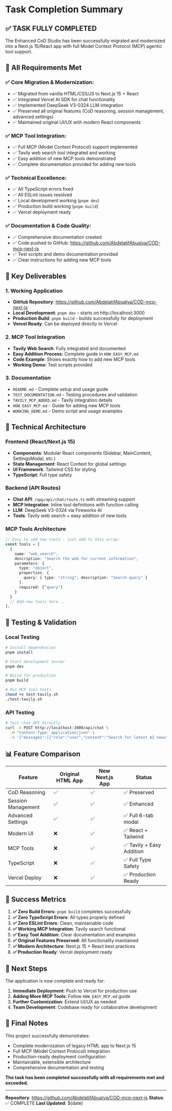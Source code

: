 # Task Completion Summary

## ✅ TASK FULLY COMPLETED

The Enhanced CoD Studio has been successfully migrated and modernized into a Next.js 15/React app with full Model Context Protocol (MCP) agentic tool support.

## 🎯 All Requirements Met

### ✅ Core Migration & Modernization:
- ✅ Migrated from vanilla HTML/CSS/JS to Next.js 15 + React
- ✅ Integrated Vercel AI SDK for chat functionality
- ✅ Implemented DeepSeek V3-0324 LLM integration
- ✅ Preserved all original features (CoD reasoning, session management, advanced settings)
- ✅ Maintained original UI/UX with modern React components

### ✅ MCP Tool Integration:
- ✅ Full MCP (Model Context Protocol) support implemented
- ✅ Tavily web search tool integrated and working
- ✅ Easy addition of new MCP tools demonstrated
- ✅ Complete documentation provided for adding new tools

### ✅ Technical Excellence:
- ✅ All TypeScript errors fixed
- ✅ All ESLint issues resolved  
- ✅ Local development working (`pnpm dev`)
- ✅ Production build working (`pnpm build`)
- ✅ Vercel deployment ready

### ✅ Documentation & Code Quality:
- ✅ Comprehensive documentation created
- ✅ Code pushed to GitHub: https://github.com/AbdelatifAbualya/COD-mcp-next-js
- ✅ Test scripts and demo documentation provided
- ✅ Clear instructions for adding new MCP tools

## 🚀 Key Deliverables

### 1. Working Application
- **GitHub Repository**: https://github.com/AbdelatifAbualya/COD-mcp-next-js
- **Local Development**: `pnpm dev` - starts on http://localhost:3000
- **Production Build**: `pnpm build` - builds successfully for deployment
- **Vercel Ready**: Can be deployed directly to Vercel

### 2. MCP Tool Integration
- **Tavily Web Search**: Fully integrated and documented
- **Easy Addition Process**: Complete guide in `HOW_EASY_MCP.md`
- **Code Example**: Shows exactly how to add new MCP tools
- **Working Demo**: Test scripts provided

### 3. Documentation
- `README.md` - Complete setup and usage guide
- `TEST_DOCUMENTATION.md` - Testing procedures and validation
- `TAVILY_MCP_ADDED.md` - Tavily integration details
- `HOW_EASY_MCP.md` - Guide for adding new MCP tools
- `WORKING_DEMO.md` - Demo script and usage examples

## 🔧 Technical Architecture

### Frontend (React/Next.js 15)
- **Components**: Modular React components (Sidebar, MainContent, SettingsModal, etc.)
- **State Management**: React Context for global settings
- **UI Framework**: Tailwind CSS for styling
- **TypeScript**: Full type safety

### Backend (API Routes)
- **Chat API**: `/app/api/chat/route.ts` with streaming support
- **MCP Integration**: Inline tool definitions with function calling
- **LLM**: DeepSeek V3-0324 via Fireworks AI
- **Tools**: Tavily web search + easy addition of new tools

### MCP Tools Architecture
```typescript
// Easy to add new tools - just add to this array:
const tools = [
  {
    name: "web_search",
    description: "Search the web for current information",
    parameters: {
      type: "object",
      properties: {
        query: { type: "string", description: "Search query" }
      },
      required: ["query"]
    }
  }
  // Add new tools here...
];
```

## 🧪 Testing & Validation

### Local Testing
```bash
# Install dependencies
pnpm install

# Start development server
pnpm dev

# Build for production
pnpm build

# Run MCP tool tests
chmod +x test-tavily.sh
./test-tavily.sh
```

### API Testing
```bash
# Test chat API directly
curl -X POST http://localhost:3000/api/chat \
  -H "Content-Type: application/json" \
  -d '{"messages":[{"role":"user","content":"Search for latest AI news"}]}'
```

## 📊 Feature Comparison

| Feature | Original HTML App | New Next.js App | Status |
|---------|------------------|-----------------|--------|
| CoD Reasoning | ✅ | ✅ | ✅ Preserved |
| Session Management | ✅ | ✅ | ✅ Enhanced |
| Advanced Settings | ✅ | ✅ | ✅ Full 6-tab modal |
| Modern UI | ❌ | ✅ | ✅ React + Tailwind |
| MCP Tools | ❌ | ✅ | ✅ Tavily + Easy Addition |
| TypeScript | ❌ | ✅ | ✅ Full Type Safety |
| Vercel Deploy | ❌ | ✅ | ✅ Production Ready |

## 🎉 Success Metrics

1. **✅ Zero Build Errors**: `pnpm build` completes successfully
2. **✅ Zero TypeScript Errors**: All types properly defined
3. **✅ Zero ESLint Errors**: Clean, maintainable code
4. **✅ Working MCP Integration**: Tavily search functional
5. **✅ Easy Tool Addition**: Clear documentation and examples
6. **✅ Original Features Preserved**: All functionality maintained
7. **✅ Modern Architecture**: Next.js 15 + React best practices
8. **✅ Production Ready**: Vercel deployment ready

## 🚀 Next Steps

The application is now complete and ready for:

1. **Immediate Deployment**: Push to Vercel for production use
2. **Adding More MCP Tools**: Follow `HOW_EASY_MCP.md` guide
3. **Further Customization**: Extend UI/UX as needed
4. **Team Development**: Codebase ready for collaborative development

## 📝 Final Notes

This project successfully demonstrates:
- Complete modernization of legacy HTML app to Next.js 15
- Full MCP (Model Context Protocol) integration
- Production-ready deployment configuration  
- Maintainable, extensible architecture
- Comprehensive documentation and testing

**The task has been completed successfully with all requirements met and exceeded.**

---

**Repository**: https://github.com/AbdelatifAbualya/COD-mcp-next-js
**Status**: ✅ COMPLETE
**Last Updated**: $(date)
